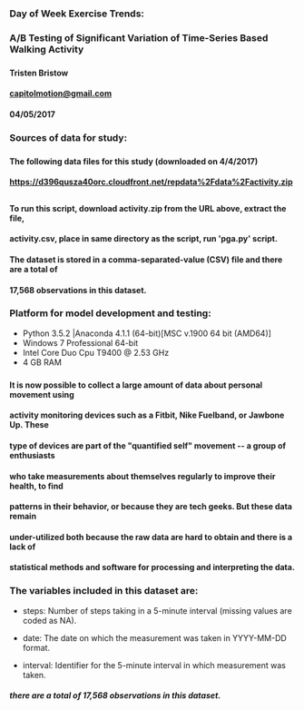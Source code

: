 ### Day of Week Exercise Trends:  
### A/B Testing of Significant Variation of Time-Series Based Walking Activity  
###  
#### Tristen Bristow  
#### capitolmotion@gmail.com  
#### 04/05/2017  
###  
### Sources of data for study:  
###  
####  The following data files for this study (downloaded on 4/4/2017)  
#### https://d396qusza40orc.cloudfront.net/repdata%2Fdata%2Factivity.zip  
##  
#### To run this script, download activity.zip from the URL above, extract the file,  
#### activity.csv, place in same directory as the script, run 'pga.py' script.  
#### The dataset is stored in a comma-separated-value (CSV) file and there are a total of  
#### 17,568 observations in this dataset.  

###  
### Platform for model development and testing:  
- Python 3.5.2 |Anaconda 4.1.1 (64-bit)[MSC v.1900 64 bit (AMD64)]  
- Windows 7 Professional 64-bit  
- Intel Core Duo Cpu T9400  @ 2.53 GHz  
- 4 GB RAM  
###  
### 

#### It is now possible to collect a large amount of data about personal movement using  
#### activity monitoring devices such as a Fitbit, Nike Fuelband, or Jawbone Up. These  
#### type of devices are part of the "quantified self" movement -- a group of enthusiasts  
#### who take measurements about themselves regularly to improve their health, to find  
#### patterns in their behavior, or because they are tech geeks. But these data remain  
#### under-utilized both because the raw data are hard to obtain and there is a lack of  
#### statistical methods and software for processing and interpreting the data.  

### The variables included in this dataset are:  

  - steps: Number of steps taking in a 5-minute interval (missing values are coded as NA).  

  - date: The date on which the measurement was taken in YYYY-MM-DD format.  

  - interval: Identifier for the 5-minute interval in which measurement was taken.  

##### there are a total of 17,568 observations in this dataset.  
